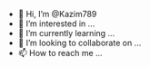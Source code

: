 - 👋 Hi, I’m @Kazim789
- 👀 I’m interested in ...
- 🌱 I’m currently learning ...
- 💞️ I’m looking to collaborate on ...
- 📫 How to reach me ...

<!---
Kazim789/Kazim789 is a ✨ special ✨ repository because its `README.md` (this file) appears on your GitHub profile.
You can click the Preview link to take a look at your changes.
--->
